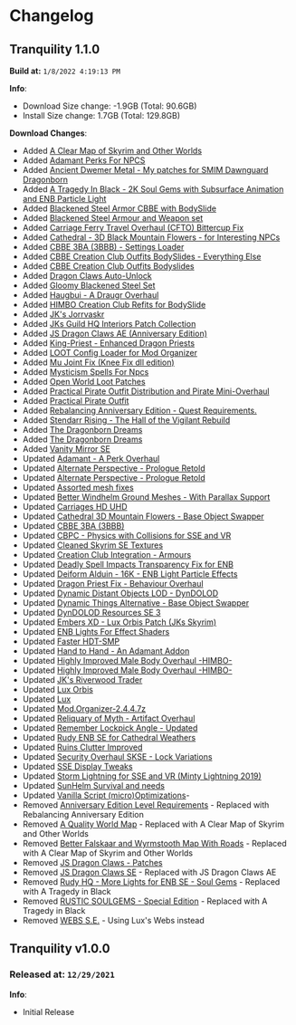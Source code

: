 # Changelog

## Tranquility 1.1.0

**Build at:** `1/8/2022 4:19:13 PM`

**Info**:

- Download Size change: -1.9GB (Total: 90.6GB)
- Install Size change: 1.7GB (Total: 129.8GB)

**Download Changes**:

- Added [A Clear Map of Skyrim and Other Worlds](https://www.nexusmods.com/skyrimspecialedition/mods/56367/?tab=files&file_id=253985)
- Added [Adamant Perks For NPCS](https://www.nexusmods.com/skyrimspecialedition/mods/47484/?tab=files&file_id=252819)
- Added [Ancient Dwemer Metal - My patches for SMIM Dawnguard Dragonborn](https://www.nexusmods.com/skyrimspecialedition/mods/38845/?tab=files&file_id=240544)
- Added [A Tragedy In Black - 2K Soul Gems with Subsurface Animation and ENB Particle Light](https://www.nexusmods.com/skyrim/mods/100314/?tab=files&file_id=1000309260)
- Added [Blackened Steel Armor CBBE with BodySlide](https://www.nexusmods.com/skyrimspecialedition/mods/33106/?tab=files&file_id=132800)
- Added [Blackened Steel Armour and Weapon set](https://www.nexusmods.com/skyrimspecialedition/mods/27052/?tab=files&file_id=102848)
- Added [Carriage Ferry Travel Overhaul (CFTO) Bittercup Fix](https://www.nexusmods.com/skyrimspecialedition/mods/60974/?tab=files&file_id=254116)
- Added [Cathedral - 3D Black Mountain Flowers - for Interesting NPCs](https://www.nexusmods.com/skyrimspecialedition/mods/60058/?tab=files&file_id=249213)
- Added [CBBE 3BA (3BBB) - Settings Loader](https://www.nexusmods.com/skyrimspecialedition/mods/56875/?tab=files&file_id=253421)
- Added [CBBE Creation Club Outfits BodySlides - Everything Else](https://www.nexusmods.com/skyrimspecialedition/mods/59635/?tab=files&file_id=247102)
- Added [CBBE Creation Club Outfits Bodyslides](https://www.nexusmods.com/skyrimspecialedition/mods/29947/?tab=files&file_id=220621)
- Added [Dragon Claws Auto-Unlock](https://www.nexusmods.com/skyrimspecialedition/mods/47329/?tab=files&file_id=192836)
- Added [Gloomy Blackened Steel Set](https://www.nexusmods.com/skyrimspecialedition/mods/52699/?tab=files&file_id=215983)
- Added [Haugbui - A Draugr Overhaul](https://www.nexusmods.com/skyrimspecialedition/mods/26188/?tab=files&file_id=239527)
- Added [HIMBO Creation Club Refits for BodySlide](https://www.nexusmods.com/skyrimspecialedition/mods/58697/?tab=files&file_id=242541)
- Added [JK's Jorrvaskr](https://www.nexusmods.com/skyrimspecialedition/mods/60738/?tab=files&file_id=254670)
- Added [JKs Guild HQ Interiors Patch Collection](https://www.nexusmods.com/skyrimspecialedition/mods/61416/?tab=files&file_id=254787)
- Added [JS Dragon Claws AE (Anniversary Edition)](https://www.nexusmods.com/skyrimspecialedition/mods/57038/?tab=files&file_id=236057)
- Added [King-Priest - Enhanced Dragon Priests](https://www.nexusmods.com/skyrimspecialedition/mods/59652/?tab=files&file_id=253913)
- Added [LOOT Config Loader for Mod Organizer](https://www.nexusmods.com/skyrimspecialedition/mods/60864/?tab=files&file_id=252180)
- Added [Mu Joint Fix (Knee Fix dll edition)](https://www.nexusmods.com/skyrimspecialedition/mods/61479/?tab=files&file_id=254809)
- Added [Mysticism Spells For Npcs](https://www.nexusmods.com/skyrimspecialedition/mods/53682/?tab=files&file_id=246343)
- Added [Open World Loot Patches](https://www.nexusmods.com/skyrimspecialedition/mods/49964/?tab=files&file_id=206116)
- Added [Practical Pirate Outfit Distribution and Pirate Mini-Overhaul](https://www.nexusmods.com/skyrimspecialedition/mods/45318/?tab=files&file_id=184555)
- Added [Practical Pirate Outfit](https://www.nexusmods.com/skyrimspecialedition/mods/45244/?tab=files&file_id=229075)
- Added [Rebalancing Anniversary Edition - Quest Requirements.](https://www.nexusmods.com/skyrimspecialedition/mods/61004/?tab=files&file_id=253328)
- Added [Stendarr Rising - The Hall of the Vigilant Rebuild](https://www.nexusmods.com/skyrimspecialedition/mods/49346/?tab=files&file_id=239574)
- Added [The Dragonborn Dreams](https://www.nexusmods.com/skyrimspecialedition/mods/60384/?tab=files&file_id=252729)
- Added [The Dragonborn Dreams](https://www.nexusmods.com/skyrimspecialedition/mods/60384/?tab=files&file_id=254202)
- Added [Vanity Mirror SE](https://www.nexusmods.com/skyrimspecialedition/mods/25251/?tab=files&file_id=152265)
- Updated [Adamant - A Perk Overhaul](https://www.nexusmods.com/skyrimspecialedition/mods/30191/?tab=files&file_id=252925)
- Updated [Alternate Perspective - Prologue Retold](https://www.nexusmods.com/skyrimspecialedition/mods/50307/?tab=files&file_id=252975)
- Updated [Alternate Perspective - Prologue Retold](https://www.nexusmods.com/skyrimspecialedition/mods/50307/?tab=files&file_id=252976)
- Updated [Assorted mesh fixes](https://www.nexusmods.com/skyrimspecialedition/mods/32117/?tab=files&file_id=253359)
- Updated [Better Windhelm Ground Meshes - With Parallax Support](https://www.nexusmods.com/skyrimspecialedition/mods/42746/?tab=files&file_id=253607)
- Updated [Carriages HD UHD](https://www.nexusmods.com/skyrimspecialedition/mods/60403/?tab=files&file_id=254659)
- Updated [Cathedral 3D Mountain Flowers - Base Object Swapper](https://www.nexusmods.com/skyrimspecialedition/mods/60756/?tab=files&file_id=252497)
- Updated [CBBE 3BA (3BBB)](https://www.nexusmods.com/skyrimspecialedition/mods/30174/?tab=files&file_id=254526)
- Updated [CBPC - Physics with Collisions for SSE and VR](https://www.nexusmods.com/skyrimspecialedition/mods/21224/?tab=files&file_id=254734)
- Updated [Cleaned Skyrim SE Textures](https://www.nexusmods.com/skyrimspecialedition/mods/38775/?tab=files&file_id=252989)
- Updated [Creation Club Integration - Armours](https://www.nexusmods.com/skyrimspecialedition/mods/29020/?tab=files&file_id=251396)
- Updated [Deadly Spell Impacts Transparency Fix for ENB](https://www.nexusmods.com/skyrimspecialedition/mods/41284/?tab=files&file_id=251343)
- Updated [Deiform Alduin - 16K - ENB Light Particle Effects](https://www.nexusmods.com/skyrimspecialedition/mods/44329/?tab=files&file_id=253837)
- Updated [Dragon Priest Fix - Behaviour Overhaul](https://www.nexusmods.com/skyrimspecialedition/mods/51608/?tab=files&file_id=254449)
- Updated [Dynamic Distant Objects LOD - DynDOLOD](https://www.nexusmods.com/skyrimspecialedition/mods/32382/?tab=files&file_id=253816)
- Updated [Dynamic Things Alternative - Base Object Swapper](https://www.nexusmods.com/skyrimspecialedition/mods/60741/?tab=files&file_id=253415)
- Updated [DynDOLOD Resources SE 3](https://www.nexusmods.com/skyrimspecialedition/mods/52897/?tab=files&file_id=253633)
- Updated [Embers XD - Lux Orbis Patch (JKs Skyrim)](https://www.nexusmods.com/skyrimspecialedition/mods/59186/?tab=files&file_id=253595)
- Updated [ENB Lights For Effect Shaders](https://www.nexusmods.com/skyrimspecialedition/mods/56362/?tab=files&file_id=254729)
- Updated [Faster HDT-SMP](https://www.nexusmods.com/skyrimspecialedition/mods/57339/?tab=files&file_id=253209)
- Updated [Hand to Hand - An Adamant Addon](https://www.nexusmods.com/skyrimspecialedition/mods/59790/?tab=files&file_id=254932)
- Updated [Highly Improved Male Body Overhaul -HIMBO-](https://www.nexusmods.com/skyrimspecialedition/mods/46311/?tab=files&file_id=254333)
- Updated [Highly Improved Male Body Overhaul -HIMBO-](https://www.nexusmods.com/skyrimspecialedition/mods/46311/?tab=files&file_id=254337)
- Updated [JK's Riverwood Trader](https://www.nexusmods.com/skyrimspecialedition/mods/55959/?tab=files&file_id=250775)
- Updated [Lux Orbis](https://www.nexusmods.com/skyrimspecialedition/mods/56095/?tab=files&file_id=251588)
- Updated [Lux](https://www.nexusmods.com/skyrimspecialedition/mods/43158/?tab=files&file_id=252854)
- Updated [Mod.Organizer-2.4.4.7z](https://github.com/ModOrganizer2/modorganizer/releases/download/v2.4.4/Mod.Organizer-2.4.4.7z)
- Updated [Reliquary of Myth - Artifact Overhaul](https://www.nexusmods.com/skyrimspecialedition/mods/31612/?tab=files&file_id=254347)
- Updated [Remember Lockpick Angle - Updated](https://www.nexusmods.com/skyrimspecialedition/mods/26838/?tab=files&file_id=253008)
- Updated [Rudy ENB SE for Cathedral Weathers](https://www.nexusmods.com/skyrimspecialedition/mods/39113/?tab=files&file_id=245206)
- Updated [Ruins Clutter Improved](https://www.nexusmods.com/skyrimspecialedition/mods/5870/?tab=files&file_id=254650)
- Updated [Security Overhaul SKSE - Lock Variations](https://www.nexusmods.com/skyrimspecialedition/mods/58224/?tab=files&file_id=254194)
- Updated [SSE Display Tweaks](https://www.nexusmods.com/skyrimspecialedition/mods/34705/?tab=files&file_id=254775)
- Updated [Storm Lightning for SSE and VR (Minty Lightning 2019)](https://www.nexusmods.com/skyrimspecialedition/mods/29243/?tab=files&file_id=254667)
- Updated [SunHelm Survival and needs](https://www.nexusmods.com/skyrimspecialedition/mods/39414/?tab=files&file_id=254588)
- Updated [Vanilla Script (micro)Optimizations](https://www.nexusmods.com/skyrimspecialedition/mods/54061/?tab=files&file_id=253455)- 
- Removed [Anniversary Edition Level Requirements](https://www.nexusmods.com/skyrimspecialedition/mods/60761/?tab=files&file_id=251736) - Replaced with Rebalancing Anniversary Edition
- Removed [A Quality World Map](https://www.nexusmods.com/skyrimspecialedition/mods/5804/?tab=files&file_id=13793) - Replaced with A Clear Map of Skyrim and Other Worlds
- Removed [Better Falskaar and Wyrmstooth Map With Roads](https://www.nexusmods.com/skyrimspecialedition/mods/39501/?tab=files&file_id=191500) - Replaced with A Clear Map of Skyrim and Other Worlds
- Removed [JS Dragon Claws - Patches](https://www.nexusmods.com/skyrimspecialedition/mods/23833/?tab=files&file_id=155084)
- Removed [JS Dragon Claws SE](https://www.nexusmods.com/skyrimspecialedition/mods/1394/?tab=files&file_id=1422) - Replaced with JS Dragon Claws AE
- Removed [Rudy HQ - More Lights for ENB SE - Soul Gems](https://www.nexusmods.com/skyrimspecialedition/mods/22704/?tab=files&file_id=163210) - Replaced with A Tragedy in Black
- Removed [RUSTIC SOULGEMS - Special Edition](https://www.nexusmods.com/skyrimspecialedition/mods/5785/?tab=files&file_id=12944) - Replaced with A Tragedy in Black
- Removed [WEBS S.E.](https://www.nexusmods.com/skyrimspecialedition/mods/4873/?tab=files&file_id=10871) - Using Lux's Webs instead

## Tranquility v1.0.0

### Released at: `12/29/2021`

**Info**:

- Initial Release
